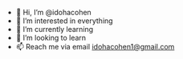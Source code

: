 - 👋 Hi, I’m @idohacohen
- 👀 I’m interested in everything
- 🌱 I’m currently learning
- 💞️ I’m looking to learn
- 📫 Reach me via email idohacohen1@gmail.com

<!---
idohacohen/idohacohen is a ✨ special ✨ repository because its `README.md` (this file) appears on your GitHub profile.
You can click the Preview link to take a look at your changes.
--->
